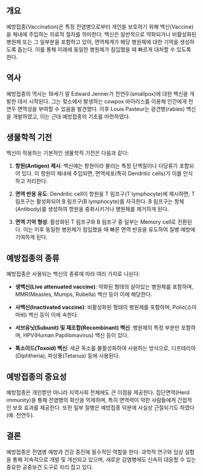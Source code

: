 
## 개요
예방접종(Vaccination)은 특정 전염병으로부터 개인을 보호하기 위해 백신(Vaccine)을 체내에 주입하는 의료적 절차를 의미한다. 백신은 일반적으로 약화되거나 비활성화된 병원체 또는 그 일부분을 포함하고 있어, 면역체계가 해당 병원체에 대한 기억을 생성하도록 돕는다. 이를 통해 미래에 동일한 병원체가 침입했을 때 빠르게 대처할 수 있도록 한다.

## 역사
예방접종의 역사는 18세기 말 Edward Jenner가 천연두(smallpox)에 대한 백신을 개발한 데서 시작된다. 그는 젖소에서 발생하는 cowpox 바이러스를 이용해 인간에게 천연두 면역성을 부여할 수 있음을 발견했다. 이후 Louis Pasteur는 광견병(rabies) 백신을 개발하였고, 이는 근대 예방접종의 기초를 마련하였다.

## 생물학적 기전
백신이 작용하는 기본적인 생물학적 기전은 다음과 같다:

1. **항원(Antigen) 제시**: 백신에는 항원이라 불리는 특정 단백질이나 다당류가 포함되어 있다. 이 항원이 체내에 주입되면, 면역세포(특히 Dendritic cells)가 이를 인식하고 처리한다.

2. **면역 반응 유도**: Dendritic cell이 항원을 T 림프구(T lymphocyte)에 제시하면, T 림프구는 활성화되어 B 림프구(B lymphocyte)를 자극한다. B 림프구는 항체(Antibody)를 생성하여 항원을 중화시키거나 병원체를 제거하게 된다.

3. **면역 기억 형성**: 활성화된 T 림프구와 B 림프구 중 일부는 Memory cell로 전환된다. 이는 이후 동일한 병원체가 침입했을 때 빠른 면역 반응을 유도하여 질병 예방에 기여하게 된다.

## 예방접종의 종류
예방접종은 사용되는 백신의 종류에 따라 여러 가지로 나뉜다:

- **생백신(Live attenuated vaccine)**: 약화된 형태의 살아있는 병원체를 포함하며, MMR(Measles, Mumps, Rubella) 백신 등이 이에 해당한다.
  
- **사백신(Inactivated vaccine)**: 비활성화된 형태의 병원체를 포함하며, Polio(소아마비) 백신 등이 이에 속한다.

- **서브유닛(Subunit) 및 재조합(Recombinant) 백신**: 병원체의 특정 부분만 포함하며, HPV(Human Papillomavirus) 백신 등이 있다.

- **톡소이드(Toxoid) 백신**: 세균 독소를 불활성화하여 사용하는 방식으로, 디프테리아(Diphtheria), 파상풍(Tetanus) 등에 사용된다.

## 예방접종의 중요성
예방접종은 개인뿐만 아니라 지역사회 전체에도 큰 이점을 제공한다. 집단면역(Herd immunity)을 통해 전염병의 확산을 억제하며, 특히 면역력이 약한 사람들에게 간접적인 보호 효과를 제공한다. 또한 일부 질병은 예방접종 덕분에 사실상 근절되기도 하였다(예: 천연두).

## 결론
예방접종은 전염병 예방과 건강 증진에 필수적인 역할을 한다. 과학적 연구와 임상 실험을 통해 지속적으로 개발 및 개선되고 있으며, 새로운 감염병에도 신속히 대응할 수 있는 중요한 공중보건 도구로 자리 잡고 있다.
